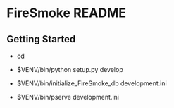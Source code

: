FireSmoke README
==================

Getting Started
---------------

- cd <directory containing this file>

- $VENV/bin/python setup.py develop

- $VENV/bin/initialize_FireSmoke_db development.ini

- $VENV/bin/pserve development.ini

